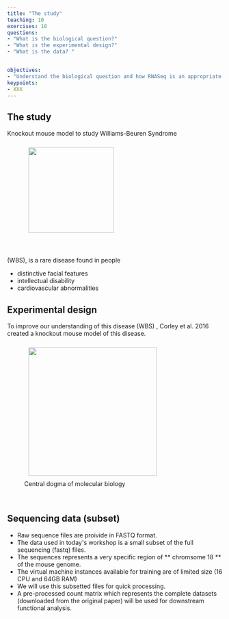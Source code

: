 ```yaml
---
title: "The study"
teaching: 10
exercises: 10
questions:
- "What is the biological question?"
- "What is the experimental design?"
- "What is the data? "


objectives:
- "Understand the biological question and how RNASeq is an appropriate tool for this analysis ..."
keypoints:
- XXX
---
```



## The study
Knockout mouse model to study Williams-Beuren Syndrome


<figure>
  <img src="{{ page.root }}/fig/the_study.png" style="margin:10px;height:200px"/>
  </figure><br>


(WBS), is a rare disease found in people
- distinctive facial features
- intellectual disability
- cardiovascular abnormalities


## Experimental design
To improve our understanding of this disease (WBS) , Corley et al. 2016 created a knockout mouse model of this disease.

<figure>
  <img src="{{ page.root }}/fig/experimental_design.png" style="margin:10px;height:300px"/>
  <figcaption> Central dogma of molecular biology </figcaption>
</figure><br>

## Sequencing data (subset)
- Raw sequence files are proivide in FASTQ format.
- The data used in today's workshop is a small subset of the full sequencing (fastq) files.
- The sequences represents a very specific region of ** chromsome 18 ** of the mouse genome.
- The virtual machine instances available for training are of limited size (16 CPU and 64GB RAM)
- We will use this subsetted files for quick processing.
- A pre-processed count matrix which represents the complete datasets (downloaded from the original paper) will be used for downstream functional analysis.
  
